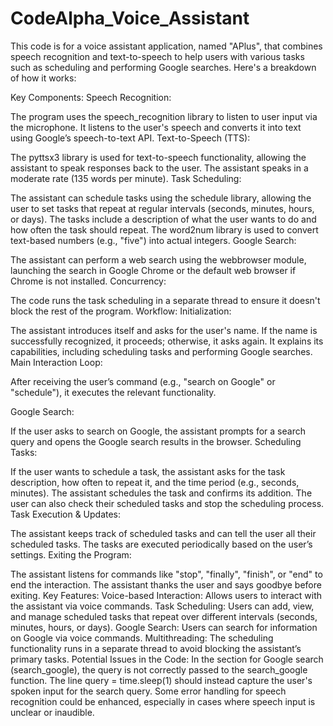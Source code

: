 # CodeAlpha_Voice_Assistant
This code is for a voice assistant application, named "APlus", that combines speech recognition and text-to-speech to help users with various tasks such as scheduling and performing Google searches. Here's a breakdown of how it works:

Key Components:
Speech Recognition:

The program uses the speech_recognition library to listen to user input via the microphone.
It listens to the user's speech and converts it into text using Google’s speech-to-text API.
Text-to-Speech (TTS):

The pyttsx3 library is used for text-to-speech functionality, allowing the assistant to speak responses back to the user.
The assistant speaks in a moderate rate (135 words per minute).
Task Scheduling:

The assistant can schedule tasks using the schedule library, allowing the user to set tasks that repeat at regular intervals (seconds, minutes, hours, or days).
The tasks include a description of what the user wants to do and how often the task should repeat.
The word2num library is used to convert text-based numbers (e.g., "five") into actual integers.
Google Search:

The assistant can perform a web search using the webbrowser module, launching the search in Google Chrome or the default web browser if Chrome is not installed.
Concurrency:

The code runs the task scheduling in a separate thread to ensure it doesn't block the rest of the program.
Workflow:
Initialization:

The assistant introduces itself and asks for the user's name. If the name is successfully recognized, it proceeds; otherwise, it asks again.
It explains its capabilities, including scheduling tasks and performing Google searches.
Main Interaction Loop:

After receiving the user’s command (e.g., "search on Google" or "schedule"), it executes the relevant functionality.

Google Search:

If the user asks to search on Google, the assistant prompts for a search query and opens the Google search results in the browser.
Scheduling Tasks:

If the user wants to schedule a task, the assistant asks for the task description, how often to repeat it, and the time period (e.g., seconds, minutes).
The assistant schedules the task and confirms its addition.
The user can also check their scheduled tasks and stop the scheduling process.
Task Execution & Updates:

The assistant keeps track of scheduled tasks and can tell the user all their scheduled tasks.
The tasks are executed periodically based on the user’s settings.
Exiting the Program:

The assistant listens for commands like "stop", "finally", "finish", or "end" to end the interaction.
The assistant thanks the user and says goodbye before exiting.
Key Features:
Voice-based Interaction: Allows users to interact with the assistant via voice commands.
Task Scheduling: Users can add, view, and manage scheduled tasks that repeat over different intervals (seconds, minutes, hours, or days).
Google Search: Users can search for information on Google via voice commands.
Multithreading: The scheduling functionality runs in a separate thread to avoid blocking the assistant’s primary tasks.
Potential Issues in the Code:
In the section for Google search (search_google), the query is not correctly passed to the search_google function. The line query = time.sleep(1) should instead capture the user's spoken input for the search query.
Some error handling for speech recognition could be enhanced, especially in cases where speech input is unclear or inaudible.
